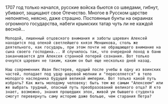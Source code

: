 <!--2023-10-22 21:49:15-->
1707 год только начался, русские войска бьются со шведами, гибнут, убивают, защищают свое Отечество. Многое в Русском царстве непонятно, неясно, даже страшно. Постоянные бунты на окраинах огромного государства, набеги крымских татар чуть ли не каждой весной…

	Молодой, лишенный отцовского внимания и заботы царевич Алексей находится под опекой светлейшего князя Меншикова, столь же деятельного, как государь, при этом почти не обращающего внимание на сына своего господина... И случилось так, что очередной поход в баню заканчивается для Алексея странной потерей сознания. Вот только очнулся царевич не таким, каким он был еще несколько дней назад.

	Наш современник Иван Пестерев, едущий после учебы в одну из воинских частей, попадает под удар шаровой молнии и "переселяется" в тело молодого наследника будущей великой империи. Вот только какой путь избрать? Как жить молодому человеку: быть тем же самым "Алексеем" или же выбрать трудный, опасный путь преобразований великого отца? И кто знает, возможно, знания прошедших эпох, живой ум бывшего студента смогут перевернуть саму историю даже больше, чем старания Петра?